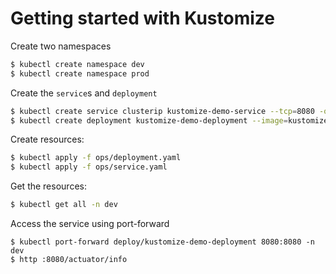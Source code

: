 # Getting started with Kustomize

Create two namespaces

```bash
$ kubectl create namespace dev
$ kubectl create namespace prod
```

Create the `service`s and `deployment` 

```bash
$ kubectl create service clusterip kustomize-demo-service --tcp=8080 -o yaml 
$ kubectl create deployment kustomize-demo-deployment --image=kustomize-demo:0.0.1-SNAPSHOT -o yaml
```


Create resources:

```bash
$ kubectl apply -f ops/deployment.yaml
$ kubectl apply -f ops/service.yaml
```

Get the resources:

```bash
$ kubectl get all -n dev
```

Access the service using port-forward

```
$ kubectl port-forward deploy/kustomize-demo-deployment 8080:8080 -n dev
$ http :8080/actuator/info
```




